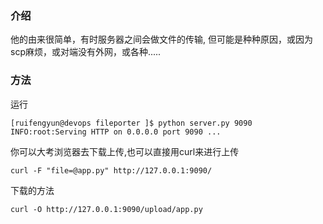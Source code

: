 ###  介绍

他的由来很简单，有时服务器之间会做文件的传输, 但可能是种种原因，或因为scp麻烦，或对端没有外网，或各种.....

### 方法

运行

```
[ruifengyun@devops fileporter ]$ python server.py 9090
INFO:root:Serving HTTP on 0.0.0.0 port 9090 ...
```

你可以大考浏览器去下载上传,也可以直接用curl来进行上传

```
curl -F "file=@app.py" http://127.0.0.1:9090/
```

下载的方法

```
curl -O http://127.0.0.1:9090/upload/app.py
```

